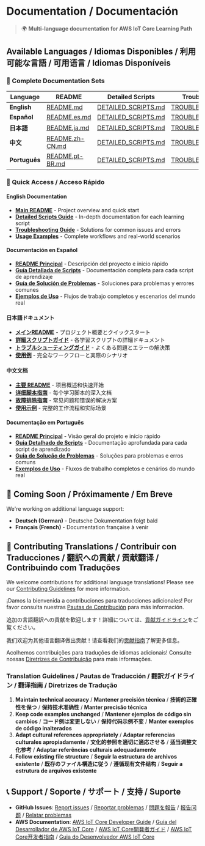# Documentation / Documentación

> 🌍 **Multi-language documentation for AWS IoT Core Learning Path**

## Available Languages / Idiomas Disponibles / 利用可能な言語 / 可用语言 / Idiomas Disponíveis

### 📖 Complete Documentation Sets

| Language | README | Detailed Scripts | Troubleshooting | Examples |
|----------|--------|------------------|-----------------|----------|
| **English** | [README.md](../README.md) | [DETAILED_SCRIPTS.md](en/DETAILED_SCRIPTS.md) | [TROUBLESHOOTING.md](en/TROUBLESHOOTING.md) | [EXAMPLES.md](en/EXAMPLES.md) |
| **Español** | [README.es.md](../README.es.md) | [DETAILED_SCRIPTS.md](es/DETAILED_SCRIPTS.md) | [TROUBLESHOOTING.md](es/TROUBLESHOOTING.md) | [EXAMPLES.md](es/EXAMPLES.md) |
| **日本語** | [README.ja.md](../README.ja.md) | [DETAILED_SCRIPTS.md](ja/DETAILED_SCRIPTS.md) | [TROUBLESHOOTING.md](ja/TROUBLESHOOTING.md) | [EXAMPLES.md](ja/EXAMPLES.md) |
| **中文** | [README.zh-CN.md](../README.zh-CN.md) | [DETAILED_SCRIPTS.md](zh-CN/DETAILED_SCRIPTS.md) | [TROUBLESHOOTING.md](zh-CN/TROUBLESHOOTING.md) | [EXAMPLES.md](zh-CN/EXAMPLES.md) |
| **Português** | [README.pt-BR.md](../README.pt-BR.md) | [DETAILED_SCRIPTS.md](pt-BR/DETAILED_SCRIPTS.md) | [TROUBLESHOOTING.md](pt-BR/TROUBLESHOOTING.md) | [EXAMPLES.md](pt-BR/EXAMPLES.md) |

### 🚀 Quick Access / Acceso Rápido

#### English Documentation
- **[Main README](../README.md)** - Project overview and quick start
- **[Detailed Scripts Guide](en/DETAILED_SCRIPTS.md)** - In-depth documentation for each learning script
- **[Troubleshooting Guide](en/TROUBLESHOOTING.md)** - Solutions for common issues and errors
- **[Usage Examples](en/EXAMPLES.md)** - Complete workflows and real-world scenarios

#### Documentación en Español
- **[README Principal](../README.es.md)** - Descripción del proyecto e inicio rápido
- **[Guía Detallada de Scripts](es/DETAILED_SCRIPTS.md)** - Documentación completa para cada script de aprendizaje
- **[Guía de Solución de Problemas](es/TROUBLESHOOTING.md)** - Soluciones para problemas y errores comunes
- **[Ejemplos de Uso](es/EXAMPLES.md)** - Flujos de trabajo completos y escenarios del mundo real

#### 日本語ドキュメント
- **[メインREADME](../README.ja.md)** - プロジェクト概要とクイックスタート
- **[詳細スクリプトガイド](ja/DETAILED_SCRIPTS.md)** - 各学習スクリプトの詳細ドキュメント
- **[トラブルシューティングガイド](ja/TROUBLESHOOTING.md)** - よくある問題とエラーの解決策
- **[使用例](ja/EXAMPLES.md)** - 完全なワークフローと実際のシナリオ

#### 中文文档
- **[主要 README](../README.zh-CN.md)** - 项目概述和快速开始
- **[详细脚本指南](zh-CN/DETAILED_SCRIPTS.md)** - 每个学习脚本的深入文档
- **[故障排除指南](zh-CN/TROUBLESHOOTING.md)** - 常见问题和错误的解决方案
- **[使用示例](zh-CN/EXAMPLES.md)** - 完整的工作流程和实际场景

#### Documentação em Português
- **[README Principal](../README.pt-BR.md)** - Visão geral do projeto e início rápido
- **[Guia Detalhado de Scripts](pt-BR/DETAILED_SCRIPTS.md)** - Documentação aprofundada para cada script de aprendizado
- **[Guia de Solução de Problemas](pt-BR/TROUBLESHOOTING.md)** - Soluções para problemas e erros comuns
- **[Exemplos de Uso](pt-BR/EXAMPLES.md)** - Fluxos de trabalho completos e cenários do mundo real

## 🌟 Coming Soon / Próximamente / Em Breve

We're working on additional language support:

- **Deutsch (German)** - Deutsche Dokumentation folgt bald
- **Français (French)** - Documentation française à venir

## 🤝 Contributing Translations / Contribuir con Traducciones / 翻訳への貢献 / 贡献翻译 / Contribuindo com Traduções

We welcome contributions for additional language translations! Please see our [Contributing Guidelines](../CONTRIBUTING.md) for more information.

¡Damos la bienvenida a contribuciones para traducciones adicionales! Por favor consulta nuestras [Pautas de Contribución](../CONTRIBUTING.md) para más información.

追加の言語翻訳への貢献を歓迎します！詳細については、[貢献ガイドライン](../CONTRIBUTING.md)をご覧ください。

我们欢迎为其他语言翻译做出贡献！请查看我们的[贡献指南](../CONTRIBUTING.md)了解更多信息。

Acolhemos contribuições para traduções de idiomas adicionais! Consulte nossas [Diretrizes de Contribuição](../CONTRIBUTING.md) para mais informações.

### Translation Guidelines / Pautas de Traducción / 翻訳ガイドライン / 翻译指南 / Diretrizes de Tradução

1. **Maintain technical accuracy** / **Mantener precisión técnica** / **技術的正確性を保つ** / **保持技术准确性** / **Manter precisão técnica**
2. **Keep code examples unchanged** / **Mantener ejemplos de código sin cambios** / **コード例は変更しない** / **保持代码示例不变** / **Manter exemplos de código inalterados**
3. **Adapt cultural references appropriately** / **Adaptar referencias culturales apropiadamente** / **文化的参照を適切に適応させる** / **适当调整文化参考** / **Adaptar referências culturais adequadamente**
4. **Follow existing file structure** / **Seguir la estructura de archivos existente** / **既存のファイル構造に従う** / **遵循现有文件结构** / **Seguir a estrutura de arquivos existente**

## 📞 Support / Soporte / サポート / 支持 / Suporte

- **GitHub Issues**: [Report issues](https://github.com/aws-samples/sample-aws-iot-core-learning-path-basics/issues) / [Reportar problemas](https://github.com/aws-samples/sample-aws-iot-core-learning-path-basics/issues) / [問題を報告](https://github.com/aws-samples/sample-aws-iot-core-learning-path-basics/issues) / [报告问题](https://github.com/aws-samples/sample-aws-iot-core-learning-path-basics/issues) / [Relatar problemas](https://github.com/aws-samples/sample-aws-iot-core-learning-path-basics/issues)
- **AWS Documentation**: [AWS IoT Core Developer Guide](https://docs.aws.amazon.com/iot/latest/developerguide/) / [Guía del Desarrollador de AWS IoT Core](https://docs.aws.amazon.com/iot/latest/developerguide/) / [AWS IoT Core開発者ガイド](https://docs.aws.amazon.com/iot/latest/developerguide/) / [AWS IoT Core开发者指南](https://docs.aws.amazon.com/iot/latest/developerguide/) / [Guia do Desenvolvedor AWS IoT Core](https://docs.aws.amazon.com/iot/latest/developerguide/)